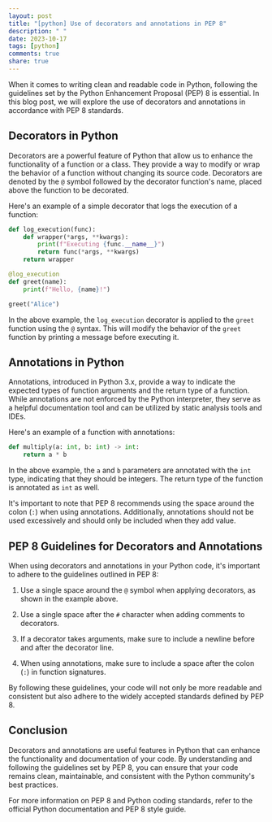 ```yaml
---
layout: post
title: "[python] Use of decorators and annotations in PEP 8"
description: " "
date: 2023-10-17
tags: [python]
comments: true
share: true
---
```


When it comes to writing clean and readable code in Python, following the guidelines set by the Python Enhancement Proposal (PEP) 8 is essential. In this blog post, we will explore the use of decorators and annotations in accordance with PEP 8 standards.

## Decorators in Python

Decorators are a powerful feature of Python that allow us to enhance the functionality of a function or a class. They provide a way to modify or wrap the behavior of a function without changing its source code. Decorators are denoted by the `@` symbol followed by the decorator function's name, placed above the function to be decorated.

Here's an example of a simple decorator that logs the execution of a function:

```python
def log_execution(func):
    def wrapper(*args, **kwargs):
        print(f"Executing {func.__name__}")
        return func(*args, **kwargs)
    return wrapper

@log_execution
def greet(name):
    print(f"Hello, {name}!")

greet("Alice")
```

In the above example, the `log_execution` decorator is applied to the `greet` function using the `@` syntax. This will modify the behavior of the `greet` function by printing a message before executing it.

## Annotations in Python

Annotations, introduced in Python 3.x, provide a way to indicate the expected types of function arguments and the return type of a function. While annotations are not enforced by the Python interpreter, they serve as a helpful documentation tool and can be utilized by static analysis tools and IDEs.

Here's an example of a function with annotations:

```python
def multiply(a: int, b: int) -> int:
    return a * b
```

In the above example, the `a` and `b` parameters are annotated with the `int` type, indicating that they should be integers. The return type of the function is annotated as `int` as well.

It's important to note that PEP 8 recommends using the space around the colon (`:`) when using annotations. Additionally, annotations should not be used excessively and should only be included when they add value.

## PEP 8 Guidelines for Decorators and Annotations

When using decorators and annotations in your Python code, it's important to adhere to the guidelines outlined in PEP 8:

1. Use a single space around the `@` symbol when applying decorators, as shown in the example above.

2. Use a single space after the `#` character when adding comments to decorators.

3. If a decorator takes arguments, make sure to include a newline before and after the decorator line.

4. When using annotations, make sure to include a space after the colon (`:`) in function signatures.

By following these guidelines, your code will not only be more readable and consistent but also adhere to the widely accepted standards defined by PEP 8.

## Conclusion

Decorators and annotations are useful features in Python that can enhance the functionality and documentation of your code. By understanding and following the guidelines set by PEP 8, you can ensure that your code remains clean, maintainable, and consistent with the Python community's best practices.

For more information on PEP 8 and Python coding standards, refer to the official Python documentation and PEP 8 style guide.